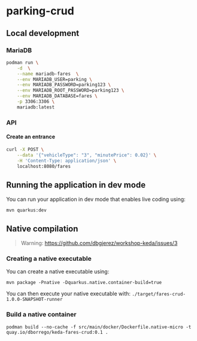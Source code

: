 # parking-crud

## Local development

### MariaDB

```bash
podman run \
    -d  \
    --name mariadb-fares  \
    --env MARIADB_USER=parking \
    --env MARIADB_PASSWORD=parking123 \
    --env MARIADB_ROOT_PASSWORD=parking123 \
    --env MARIADB_DATABASE=fares \
    -p 3306:3306 \
    mariadb:latest
```

### API

#### Create an entrance
```bash
curl -X POST \
    --data '{"vehicleType": "3", "minutePrice": 0.02}' \
    -H 'Content-Type: application/json' \
    localhost:8080/fares
```

## Running the application in dev mode

You can run your application in dev mode that enables live coding using:

```shell script
mvn quarkus:dev
```

## Native compilation

> Warning: https://github.com/dbgjerez/workshop-keda/issues/3

### Creating a native executable

You can create a native executable using: 

```shell script
mvn package -Pnative -Dquarkus.native.container-build=true
```

You can then execute your native executable with: `./target/fares-crud-1.0.0-SNAPSHOT-runner`

### Build a native container

```shell script
podman build --no-cache -f src/main/docker/Dockerfile.native-micro -t quay.io/dborrego/keda-fares-crud:0.1 .
```